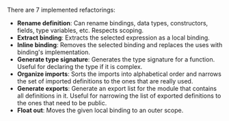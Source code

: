 There are 7 implemented refactorings:
  - **Rename definition**: Can rename bindings, data types, constructors, fields, type variables, etc. Respects scoping.
  - **Extract binding**: Extracts the selected expression as a local binding.
  - **Inline binding**: Removes the selected binding and replaces the uses with binding's implementation.
  - **Generate type signature**: Generates the type signature for a function. Useful for declaring the type if it is complex.
  - **Organize imports**: Sorts the imports into alphabetical order and narrows the set of imported definitions to the ones that are really used.
  - **Generate exports**: Generate an export list for the module that contains all definitions in it. Useful for narrowing the list of exported definitions to the ones that need to be public.
  - **Float out**: Moves the given local binding to an outer scope.
